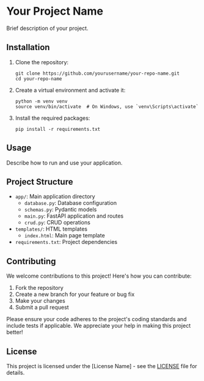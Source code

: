 # Your Project Name

Brief description of your project.

## Installation

1. Clone the repository:
   ```
   git clone https://github.com/yourusername/your-repo-name.git
   cd your-repo-name
   ```

2. Create a virtual environment and activate it:
   ```
   python -m venv venv
   source venv/bin/activate  # On Windows, use `venv\Scripts\activate`
   ```

3. Install the required packages:
   ```
   pip install -r requirements.txt
   ```

## Usage

Describe how to run and use your application.

## Project Structure

- `app/`: Main application directory
  - `database.py`: Database configuration
  - `schemas.py`: Pydantic models
  - `main.py`: FastAPI application and routes
  - `crud.py`: CRUD operations
- `templates/`: HTML templates
  - `index.html`: Main page template
- `requirements.txt`: Project dependencies

## Contributing

We welcome contributions to this project! Here's how you can contribute:

1. Fork the repository
2. Create a new branch for your feature or bug fix
3. Make your changes
4. Submit a pull request

Please ensure your code adheres to the project's coding standards and include tests if applicable. We appreciate your help in making this project better!

## License

This project is licensed under the [License Name] - see the [LICENSE](LICENSE) file for details.
